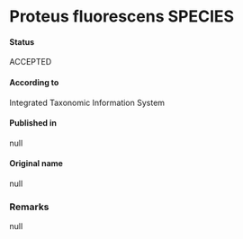 Proteus fluorescens SPECIES
=======

#### Status
ACCEPTED

#### According to
Integrated Taxonomic Information System

#### Published in
null

#### Original name
null

### Remarks
null